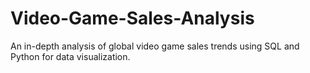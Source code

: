 # Video-Game-Sales-Analysis
An in-depth analysis of global video game sales trends using SQL and Python for data visualization.
